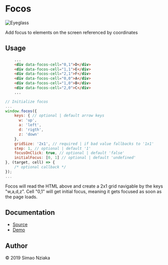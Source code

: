 # Focos

![Eyeglass](https://cdn.glitch.com/f00a44c3-a2c4-40b6-9bce-33109af914c4%2Fgold-monocle64.png?v=1575107372971)

Add focus to elements on the screen referenced by coordinates

## Usage

```html
    ...
    <div data-focos-cell="0,1">D</div>
    <div data-focos-cell="1,1">E</div>
    <div data-focos-cell="2,1">F</div>
    <div data-focos-cell="0,0">A</div>
    <div data-focos-cell="1,0">B</div>
    <div data-focos-cell="2,0">C</div>
    ...
```

```js
// Initialize focos
...
window.focos({
    keys: { // optional | default arrow keys
      w: 'up',
      a: 'left',
      d: 'rigth',
      z: 'down'
    },
    gridSize: '2x1', // required | if bad value fallbacks to '1x1'
    step: 1, // optional | default '1'
    focusOnClick: true, // optional | default 'false'
    initialFocus: [0, 1] // optional | default 'undefined'
}, (target, cell) => {
    /* optional callback */
});
...
```

Focos will read the HTML above and create a 2x1 grid navigable by the keys "w,a,d,z".
Cell "0,1" will get initial focus, meaning it gets focused as soon as the page loads.

## Documentation

- [Source](https://verdebydesign.github.io/focos/)
- [Demo](https://focos.glitch.me/)

## Author

&copy; 2019 Simao Nziaka
